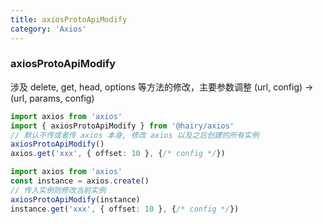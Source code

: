 ```yaml
---
title: axiosProtoApiModify
category: 'Axios'
---
```

### axiosProtoApiModify

涉及 delete, get, head, options 等方法的修改，主要参数调整 (url, config) -> (url, params, config)

~~~typescript
import axios from 'axios'
import { axiosProtoApiModify } from '@hairy/axios'
// 默认不传或者传 axios 本身, 修改 axios 以及之后创建的所有实例
axiosProtoApiModify()
axios.get('xxx', { offset: 10 }, {/* config */})
~~~

~~~typescript
import axios from 'axios'
const instance = axios.create()
// 传入实例则修改当前实例
axiosProtoApiModify(instance)
instance.get('xxx', { offset: 10 }, {/* config */})
~~~